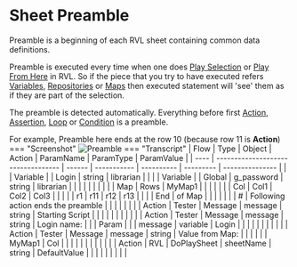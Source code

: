# Sheet Preamble

Preamble is a beginning of each RVL sheet containing common data definitions.

Preamble is executed every time when one does [Play Selection](../Guide/rvl_editor.md#context-menu) or [Play From Here](../Guide/rvl_editor.md#context-menu) in RVL. So if the piece that you try to have executed refers [Variables](Variables.md), [Repositories](Repository.md) or [Maps](Maps.md) then executed statement will 'see' them as if they are part of the selection.

The preamble is detected automatically. Everything before first [Action](Actions.md), [Assertion](Assertions.md), [Loop](Loops.md) or [Condition](Conditions.md) is a preamble.

For example, Preamble here ends at the row 10 (because row 11 is **Action**)
=== "Screenshot"
    ![Preamble](./img/Preamble_Script.png)
=== "Transcript"
    | Flow | Type                               | Object | Action      | ParamName  | ParamType | ParamValue      |
    | ---- | ---------------------------------- | ------ | ----------- | ---------- | --------- | --------------- |
    |      | Variable                           |        | Login       | string     | librarian |                 |
    |      | Variable                           |        | Global      | g_password | string    | librarian       |
    |      |                                    |        |             |            |           |                 |
    | Map  | Rows                               | MyMap1 |             |            |           |                 |
    |      | Col                                | Col1   | Col2        | Col3       |           |                 |
    |      | r1                                 | r11    | r12         | r13        |           |                 |
    | End  | of Map                             |        |             |            |           |                 |
    | #    | Following action ends the preamble |        |             |            |           |                 |
    |      | Action                             | Tester | Message     | message    | string    | Starting Script |
    |      |                                    |        |             |            |           |                 |
    |      | Action                             | Tester | Message     | message    | string    | Login name:     |
    |      | Param                              |        |             | message    | variable  | Login           |
    |      |                                    |        |             |            |           |                 |
    |      | Action                             | Tester | Message     | message    | string    | Value from Map: |
    |      |                                    |        |             | MyMap1     | Col       |                 |
    |      |                                    |        |             |            |           |                 |
    |      | Action                             | RVL    | DoPlaySheet | sheetName  | string    | DefaultValue    |
    |      |                                    |        |             |            |           |                 |